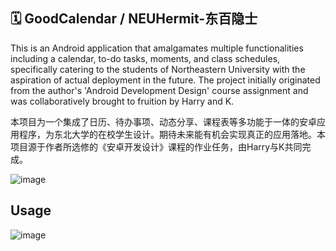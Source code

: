 ## 🗓️ GoodCalendar / NEUHermit-东百隐士
  
This is an Android application that amalgamates multiple functionalities including a calendar, to-do tasks, moments, and class schedules, specifically catering to the students of Northeastern University with the aspiration of actual deployment in the future. The project initially originated from the author's 'Android Development Design' course assignment and was collaboratively brought to fruition by Harry and K.  
  
本项目为一个集成了日历、待办事项、动态分享、课程表等多功能于一体的安卓应用程序，为东北大学的在校学生设计。期待未来能有机会实现真正的应用落地。本项目源于作者所选修的《安卓开发设计》课程的作业任务，由Harry与K共同完成。
  
![image](https://github.com/Harry-Deng/GoodCalendar/assets/72896380/91ea8a39-057a-4704-9769-a843eb95813e)


Usage
-----


![image](https://github.com/Harry-Deng/GoodCalendar/assets/72896380/78985eea-d511-488b-901d-997c2dea87e4)
